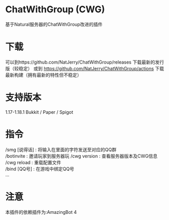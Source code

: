 # ChatWithGroup (CWG)
基于Natural服务器的ChatWithGroup改进的插件
# 下载
可以到https://github.com/NatJerry/ChatWithGroup/releases 下载最新的发行版（较稳定）
或到 https://github.com/NatJerry/ChatWithGroup/actions 下载最新构建（拥有最新的特性但不稳定）
# 支持版本
1.17-1.18.1
Bukkit / Paper / Spigot
# 指令
/smg [说得话] : 将输入在里面的字符发送至对应的QQ群  
/botinvite : 邀请玩家到服务器玩
/cwg version : 查看服务器版本及CWG信息  
/cwg reload : 重载配置文件  
/bind [QQ号] : 在游戏中绑定QQ号  
...  
# 注意
本插件的依赖插件为:AmazingBot 4
